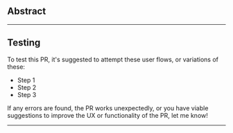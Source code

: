 ## Abstract

<!--- Add any useful and detailed information for other Labs developers and reviewers to consume, this will help get your PR merged faster, as we won't need to reverse-engineer the changes as much.
--->

---

## Testing
To test this PR, it's suggested to attempt these user flows, or variations of these:
- Step 1
- Step 2
- Step 3

If any errors are found, the PR works unexpectedly, or you have viable suggestions to improve the UX or functionality of the PR, let me know!

---